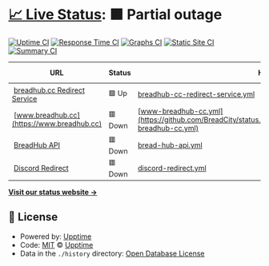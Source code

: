 # [📈 Live Status](https://status.breadhub.cc): <!--live status--> **🟧 Partial outage**

[![Uptime CI](https://github.com/BreadCity/status.breadhub.cc/actions/workflows/uptime.yml/badge.svg)](https://github.com/BreadCity/status.breadhub.cc/actions/workflows/uptime.yml)
[![Response Time CI](https://github.com/BreadCity/status.breadhub.cc/workflows/Response%20Time%20CI/badge.svg)](https://github.com/BreadCity/status.breadhub.cc/actions?query=workflow%3A%22Response+Time+CI%22)
[![Graphs CI](https://github.com/BreadCity/status.breadhub.cc/workflows/Graphs%20CI/badge.svg)](https://github.com/BreadCity/status.breadhub.cc/actions?query=workflow%3A%22Graphs+CI%22)
[![Static Site CI](https://github.com/BreadCity/status.breadhub.cc/workflows/Static%20Site%20CI/badge.svg)](https://github.com/BreadCity/status.breadhub.cc/actions?query=workflow%3A%22Static+Site+CI%22)
[![Summary CI](https://github.com/BreadCity/status.breadhub.cc/workflows/Summary%20CI/badge.svg)](https://github.com/BreadCity/status.breadhub.cc/actions?query=workflow%3A%22Summary+CI%22)

<!--start: status pages-->
<!-- This summary is generated by Upptime (https://github.com/upptime/upptime) -->
<!-- Do not edit this manually, your changes will be overwritten -->
<!-- prettier-ignore -->
| URL | Status | History | Response Time | Uptime |
| --- | ------ | ------- | ------------- | ------ |
| <img alt="" src="https://favicons.githubusercontent.com/breadhub.cc" height="13"> [breadhub.cc Redirect Service](https://breadhub.cc/is-redir-service-alive) | 🟩 Up | [breadhub-cc-redirect-service.yml](https://github.com/BreadCity/status.breadhub.cc/commits/HEAD/history/breadhub-cc-redirect-service.yml) | <details><summary><img alt="Response time graph" src="./graphs/breadhub-cc-redirect-service/response-time-week.png" height="20"> 896ms</summary><br><a href="https://status.breadhub.cc/history/breadhub-cc-redirect-service"><img alt="Response time 937" src="https://img.shields.io/endpoint?url=https%3A%2F%2Fraw.githubusercontent.com%2FBreadCity%2Fstatus.breadhub.cc%2FHEAD%2Fapi%2Fbreadhub-cc-redirect-service%2Fresponse-time.json"></a><br><a href="https://status.breadhub.cc/history/breadhub-cc-redirect-service"><img alt="24-hour response time 417" src="https://img.shields.io/endpoint?url=https%3A%2F%2Fraw.githubusercontent.com%2FBreadCity%2Fstatus.breadhub.cc%2FHEAD%2Fapi%2Fbreadhub-cc-redirect-service%2Fresponse-time-day.json"></a><br><a href="https://status.breadhub.cc/history/breadhub-cc-redirect-service"><img alt="7-day response time 896" src="https://img.shields.io/endpoint?url=https%3A%2F%2Fraw.githubusercontent.com%2FBreadCity%2Fstatus.breadhub.cc%2FHEAD%2Fapi%2Fbreadhub-cc-redirect-service%2Fresponse-time-week.json"></a><br><a href="https://status.breadhub.cc/history/breadhub-cc-redirect-service"><img alt="30-day response time 1260" src="https://img.shields.io/endpoint?url=https%3A%2F%2Fraw.githubusercontent.com%2FBreadCity%2Fstatus.breadhub.cc%2FHEAD%2Fapi%2Fbreadhub-cc-redirect-service%2Fresponse-time-month.json"></a><br><a href="https://status.breadhub.cc/history/breadhub-cc-redirect-service"><img alt="1-year response time 937" src="https://img.shields.io/endpoint?url=https%3A%2F%2Fraw.githubusercontent.com%2FBreadCity%2Fstatus.breadhub.cc%2FHEAD%2Fapi%2Fbreadhub-cc-redirect-service%2Fresponse-time-year.json"></a></details> | <details><summary><a href="https://status.breadhub.cc/history/breadhub-cc-redirect-service">99.03%</a></summary><a href="https://status.breadhub.cc/history/breadhub-cc-redirect-service"><img alt="All-time uptime 99.18%" src="https://img.shields.io/endpoint?url=https%3A%2F%2Fraw.githubusercontent.com%2FBreadCity%2Fstatus.breadhub.cc%2FHEAD%2Fapi%2Fbreadhub-cc-redirect-service%2Fuptime.json"></a><br><a href="https://status.breadhub.cc/history/breadhub-cc-redirect-service"><img alt="24-hour uptime 100.00%" src="https://img.shields.io/endpoint?url=https%3A%2F%2Fraw.githubusercontent.com%2FBreadCity%2Fstatus.breadhub.cc%2FHEAD%2Fapi%2Fbreadhub-cc-redirect-service%2Fuptime-day.json"></a><br><a href="https://status.breadhub.cc/history/breadhub-cc-redirect-service"><img alt="7-day uptime 99.03%" src="https://img.shields.io/endpoint?url=https%3A%2F%2Fraw.githubusercontent.com%2FBreadCity%2Fstatus.breadhub.cc%2FHEAD%2Fapi%2Fbreadhub-cc-redirect-service%2Fuptime-week.json"></a><br><a href="https://status.breadhub.cc/history/breadhub-cc-redirect-service"><img alt="30-day uptime 99.50%" src="https://img.shields.io/endpoint?url=https%3A%2F%2Fraw.githubusercontent.com%2FBreadCity%2Fstatus.breadhub.cc%2FHEAD%2Fapi%2Fbreadhub-cc-redirect-service%2Fuptime-month.json"></a><br><a href="https://status.breadhub.cc/history/breadhub-cc-redirect-service"><img alt="1-year uptime 99.18%" src="https://img.shields.io/endpoint?url=https%3A%2F%2Fraw.githubusercontent.com%2FBreadCity%2Fstatus.breadhub.cc%2FHEAD%2Fapi%2Fbreadhub-cc-redirect-service%2Fuptime-year.json"></a></details>
| <img alt="" src="https://favicons.githubusercontent.com/www.breadhub.cc" height="13"> [www.breadhub.cc](https://www.breadhub.cc) | 🟥 Down | [www-breadhub-cc.yml](https://github.com/BreadCity/status.breadhub.cc/commits/HEAD/history/www-breadhub-cc.yml) | <details><summary><img alt="Response time graph" src="./graphs/www-breadhub-cc/response-time-week.png" height="20"> 2256ms</summary><br><a href="https://status.breadhub.cc/history/www-breadhub-cc"><img alt="Response time 758" src="https://img.shields.io/endpoint?url=https%3A%2F%2Fraw.githubusercontent.com%2FBreadCity%2Fstatus.breadhub.cc%2FHEAD%2Fapi%2Fwww-breadhub-cc%2Fresponse-time.json"></a><br><a href="https://status.breadhub.cc/history/www-breadhub-cc"><img alt="24-hour response time 0" src="https://img.shields.io/endpoint?url=https%3A%2F%2Fraw.githubusercontent.com%2FBreadCity%2Fstatus.breadhub.cc%2FHEAD%2Fapi%2Fwww-breadhub-cc%2Fresponse-time-day.json"></a><br><a href="https://status.breadhub.cc/history/www-breadhub-cc"><img alt="7-day response time 2256" src="https://img.shields.io/endpoint?url=https%3A%2F%2Fraw.githubusercontent.com%2FBreadCity%2Fstatus.breadhub.cc%2FHEAD%2Fapi%2Fwww-breadhub-cc%2Fresponse-time-week.json"></a><br><a href="https://status.breadhub.cc/history/www-breadhub-cc"><img alt="30-day response time 1158" src="https://img.shields.io/endpoint?url=https%3A%2F%2Fraw.githubusercontent.com%2FBreadCity%2Fstatus.breadhub.cc%2FHEAD%2Fapi%2Fwww-breadhub-cc%2Fresponse-time-month.json"></a><br><a href="https://status.breadhub.cc/history/www-breadhub-cc"><img alt="1-year response time 758" src="https://img.shields.io/endpoint?url=https%3A%2F%2Fraw.githubusercontent.com%2FBreadCity%2Fstatus.breadhub.cc%2FHEAD%2Fapi%2Fwww-breadhub-cc%2Fresponse-time-year.json"></a></details> | <details><summary><a href="https://status.breadhub.cc/history/www-breadhub-cc">80.10%</a></summary><a href="https://status.breadhub.cc/history/www-breadhub-cc"><img alt="All-time uptime 98.15%" src="https://img.shields.io/endpoint?url=https%3A%2F%2Fraw.githubusercontent.com%2FBreadCity%2Fstatus.breadhub.cc%2FHEAD%2Fapi%2Fwww-breadhub-cc%2Fuptime.json"></a><br><a href="https://status.breadhub.cc/history/www-breadhub-cc"><img alt="24-hour uptime 0.00%" src="https://img.shields.io/endpoint?url=https%3A%2F%2Fraw.githubusercontent.com%2FBreadCity%2Fstatus.breadhub.cc%2FHEAD%2Fapi%2Fwww-breadhub-cc%2Fuptime-day.json"></a><br><a href="https://status.breadhub.cc/history/www-breadhub-cc"><img alt="7-day uptime 80.10%" src="https://img.shields.io/endpoint?url=https%3A%2F%2Fraw.githubusercontent.com%2FBreadCity%2Fstatus.breadhub.cc%2FHEAD%2Fapi%2Fwww-breadhub-cc%2Fuptime-week.json"></a><br><a href="https://status.breadhub.cc/history/www-breadhub-cc"><img alt="30-day uptime 95.28%" src="https://img.shields.io/endpoint?url=https%3A%2F%2Fraw.githubusercontent.com%2FBreadCity%2Fstatus.breadhub.cc%2FHEAD%2Fapi%2Fwww-breadhub-cc%2Fuptime-month.json"></a><br><a href="https://status.breadhub.cc/history/www-breadhub-cc"><img alt="1-year uptime 98.15%" src="https://img.shields.io/endpoint?url=https%3A%2F%2Fraw.githubusercontent.com%2FBreadCity%2Fstatus.breadhub.cc%2FHEAD%2Fapi%2Fwww-breadhub-cc%2Fuptime-year.json"></a></details>
| <img alt="" src="https://favicons.githubusercontent.com/www.breadhub.cc" height="13"> [BreadHub API](https://www.breadhub.cc/api/v1/) | 🟥 Down | [bread-hub-api.yml](https://github.com/BreadCity/status.breadhub.cc/commits/HEAD/history/bread-hub-api.yml) | <details><summary><img alt="Response time graph" src="./graphs/bread-hub-api/response-time-week.png" height="20"> 69ms</summary><br><a href="https://status.breadhub.cc/history/bread-hub-api"><img alt="Response time 272" src="https://img.shields.io/endpoint?url=https%3A%2F%2Fraw.githubusercontent.com%2FBreadCity%2Fstatus.breadhub.cc%2FHEAD%2Fapi%2Fbread-hub-api%2Fresponse-time.json"></a><br><a href="https://status.breadhub.cc/history/bread-hub-api"><img alt="24-hour response time 0" src="https://img.shields.io/endpoint?url=https%3A%2F%2Fraw.githubusercontent.com%2FBreadCity%2Fstatus.breadhub.cc%2FHEAD%2Fapi%2Fbread-hub-api%2Fresponse-time-day.json"></a><br><a href="https://status.breadhub.cc/history/bread-hub-api"><img alt="7-day response time 69" src="https://img.shields.io/endpoint?url=https%3A%2F%2Fraw.githubusercontent.com%2FBreadCity%2Fstatus.breadhub.cc%2FHEAD%2Fapi%2Fbread-hub-api%2Fresponse-time-week.json"></a><br><a href="https://status.breadhub.cc/history/bread-hub-api"><img alt="30-day response time 98" src="https://img.shields.io/endpoint?url=https%3A%2F%2Fraw.githubusercontent.com%2FBreadCity%2Fstatus.breadhub.cc%2FHEAD%2Fapi%2Fbread-hub-api%2Fresponse-time-month.json"></a><br><a href="https://status.breadhub.cc/history/bread-hub-api"><img alt="1-year response time 272" src="https://img.shields.io/endpoint?url=https%3A%2F%2Fraw.githubusercontent.com%2FBreadCity%2Fstatus.breadhub.cc%2FHEAD%2Fapi%2Fbread-hub-api%2Fresponse-time-year.json"></a></details> | <details><summary><a href="https://status.breadhub.cc/history/bread-hub-api">80.11%</a></summary><a href="https://status.breadhub.cc/history/bread-hub-api"><img alt="All-time uptime 98.23%" src="https://img.shields.io/endpoint?url=https%3A%2F%2Fraw.githubusercontent.com%2FBreadCity%2Fstatus.breadhub.cc%2FHEAD%2Fapi%2Fbread-hub-api%2Fuptime.json"></a><br><a href="https://status.breadhub.cc/history/bread-hub-api"><img alt="24-hour uptime 0.00%" src="https://img.shields.io/endpoint?url=https%3A%2F%2Fraw.githubusercontent.com%2FBreadCity%2Fstatus.breadhub.cc%2FHEAD%2Fapi%2Fbread-hub-api%2Fuptime-day.json"></a><br><a href="https://status.breadhub.cc/history/bread-hub-api"><img alt="7-day uptime 80.11%" src="https://img.shields.io/endpoint?url=https%3A%2F%2Fraw.githubusercontent.com%2FBreadCity%2Fstatus.breadhub.cc%2FHEAD%2Fapi%2Fbread-hub-api%2Fuptime-week.json"></a><br><a href="https://status.breadhub.cc/history/bread-hub-api"><img alt="30-day uptime 95.32%" src="https://img.shields.io/endpoint?url=https%3A%2F%2Fraw.githubusercontent.com%2FBreadCity%2Fstatus.breadhub.cc%2FHEAD%2Fapi%2Fbread-hub-api%2Fuptime-month.json"></a><br><a href="https://status.breadhub.cc/history/bread-hub-api"><img alt="1-year uptime 98.23%" src="https://img.shields.io/endpoint?url=https%3A%2F%2Fraw.githubusercontent.com%2FBreadCity%2Fstatus.breadhub.cc%2FHEAD%2Fapi%2Fbread-hub-api%2Fuptime-year.json"></a></details>
| <img alt="" src="https://favicons.githubusercontent.com/cord.breadhub.cc" height="13"> [Discord Redirect](https://cord.breadhub.cc/) | 🟥 Down | [discord-redirect.yml](https://github.com/BreadCity/status.breadhub.cc/commits/HEAD/history/discord-redirect.yml) | <details><summary><img alt="Response time graph" src="./graphs/discord-redirect/response-time-week.png" height="20"> 1821ms</summary><br><a href="https://status.breadhub.cc/history/discord-redirect"><img alt="Response time 1255" src="https://img.shields.io/endpoint?url=https%3A%2F%2Fraw.githubusercontent.com%2FBreadCity%2Fstatus.breadhub.cc%2FHEAD%2Fapi%2Fdiscord-redirect%2Fresponse-time.json"></a><br><a href="https://status.breadhub.cc/history/discord-redirect"><img alt="24-hour response time 1811" src="https://img.shields.io/endpoint?url=https%3A%2F%2Fraw.githubusercontent.com%2FBreadCity%2Fstatus.breadhub.cc%2FHEAD%2Fapi%2Fdiscord-redirect%2Fresponse-time-day.json"></a><br><a href="https://status.breadhub.cc/history/discord-redirect"><img alt="7-day response time 1821" src="https://img.shields.io/endpoint?url=https%3A%2F%2Fraw.githubusercontent.com%2FBreadCity%2Fstatus.breadhub.cc%2FHEAD%2Fapi%2Fdiscord-redirect%2Fresponse-time-week.json"></a><br><a href="https://status.breadhub.cc/history/discord-redirect"><img alt="30-day response time 1149" src="https://img.shields.io/endpoint?url=https%3A%2F%2Fraw.githubusercontent.com%2FBreadCity%2Fstatus.breadhub.cc%2FHEAD%2Fapi%2Fdiscord-redirect%2Fresponse-time-month.json"></a><br><a href="https://status.breadhub.cc/history/discord-redirect"><img alt="1-year response time 1255" src="https://img.shields.io/endpoint?url=https%3A%2F%2Fraw.githubusercontent.com%2FBreadCity%2Fstatus.breadhub.cc%2FHEAD%2Fapi%2Fdiscord-redirect%2Fresponse-time-year.json"></a></details> | <details><summary><a href="https://status.breadhub.cc/history/discord-redirect">98.26%</a></summary><a href="https://status.breadhub.cc/history/discord-redirect"><img alt="All-time uptime 98.98%" src="https://img.shields.io/endpoint?url=https%3A%2F%2Fraw.githubusercontent.com%2FBreadCity%2Fstatus.breadhub.cc%2FHEAD%2Fapi%2Fdiscord-redirect%2Fuptime.json"></a><br><a href="https://status.breadhub.cc/history/discord-redirect"><img alt="24-hour uptime 97.36%" src="https://img.shields.io/endpoint?url=https%3A%2F%2Fraw.githubusercontent.com%2FBreadCity%2Fstatus.breadhub.cc%2FHEAD%2Fapi%2Fdiscord-redirect%2Fuptime-day.json"></a><br><a href="https://status.breadhub.cc/history/discord-redirect"><img alt="7-day uptime 98.26%" src="https://img.shields.io/endpoint?url=https%3A%2F%2Fraw.githubusercontent.com%2FBreadCity%2Fstatus.breadhub.cc%2FHEAD%2Fapi%2Fdiscord-redirect%2Fuptime-week.json"></a><br><a href="https://status.breadhub.cc/history/discord-redirect"><img alt="30-day uptime 99.38%" src="https://img.shields.io/endpoint?url=https%3A%2F%2Fraw.githubusercontent.com%2FBreadCity%2Fstatus.breadhub.cc%2FHEAD%2Fapi%2Fdiscord-redirect%2Fuptime-month.json"></a><br><a href="https://status.breadhub.cc/history/discord-redirect"><img alt="1-year uptime 98.98%" src="https://img.shields.io/endpoint?url=https%3A%2F%2Fraw.githubusercontent.com%2FBreadCity%2Fstatus.breadhub.cc%2FHEAD%2Fapi%2Fdiscord-redirect%2Fuptime-year.json"></a></details>

<!--end: status pages-->

[**Visit our status website →**](https://status.breadhub.cc)

## 📄 License

- Powered by: [Upptime](https://github.com/upptime/upptime)
- Code: [MIT](./LICENSE) © [Upptime](https://upptime.js.org)
- Data in the `./history` directory: [Open Database License](https://opendatacommons.org/licenses/odbl/1-0/)
